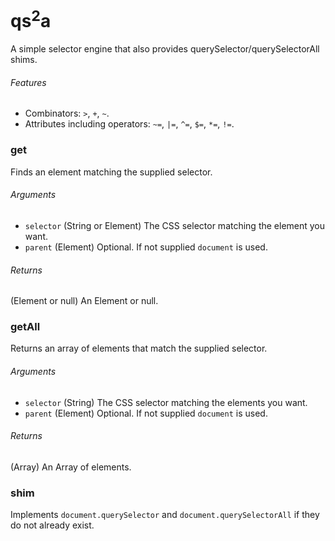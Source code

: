 qs<sup>2</sup>a
====

A simple selector engine that also provides querySelector/querySelectorAll shims.

###### Features

* Combinators: `>`, `+`, `~`.
* Attributes including operators: `~=`, `|=`, `^=`, `$=`, `*=`, `!=`.

### get
Finds an element matching the supplied selector.

###### Arguments

* `selector` (String or Element) The CSS selector matching the element you want.
* `parent` (Element) Optional. If not supplied `document` is used.

###### Returns

(Element or null) An Element or null.

### getAll
Returns an array of elements that match the supplied selector.

###### Arguments

* `selector` (String) The CSS selector matching the elements you want.
* `parent` (Element) Optional. If not supplied `document` is used.

###### Returns

(Array) An Array of elements.

### shim
Implements `document.querySelector` and `document.querySelectorAll` if they do not already exist.
